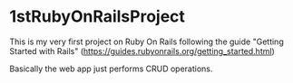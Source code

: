 # 1stRubyOnRailsProject

This is my very first project on Ruby On Rails following the guide "Getting Started with Rails" (https://guides.rubyonrails.org/getting_started.html)

Basically the web app just performs CRUD operations.

